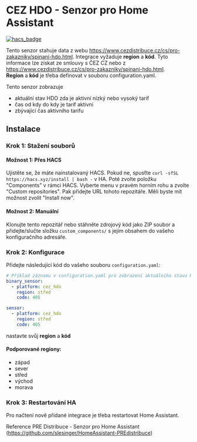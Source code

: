 # CEZ HDO - Senzor pro Home Assistant

[![hacs_badge](https://img.shields.io/badge/HACS-Výchozí-oranžová.svg?style=for-the-badge)](https://github.com/custom-components/hacs)

Tento senzor stahuje data z webu https://www.cezdistribuce.cz/cs/pro-zakazniky/spinani-hdo.html. Integrace vyžaduje **region** a **kód**. Tyto informace lze získat ze smlouvy s ČEZ CZ nebo z https://www.cezdistribuce.cz/cs/pro-zakazniky/spinani-hdo.html.  
**Region** a **kód** je třeba definovat v souboru configuration.yaml.

Tento senzor zobrazuje
- aktuální stav HDO zda je aktivní nízký nebo vysoký tarif
- čas od kdy do kdy je tarif aktivní
- zbývající čas aktivního tarifu

## Instalace

### Krok 1: Stažení souborů

#### Možnost 1: Přes HACS

Ujistěte se, že máte nainstalovaný HACS. Pokud ne, spusťte `curl -sfSL https://hacs.xyz/install | bash -` v HA.
Poté zvolte položku "Components" v rámci HACS. Vyberte menu v pravém horním rohu a zvolte "Custom repositories". Pak přidejte URL tohoto repozitáře. Měli byste mít možnost zvolit "Install now".

#### Možnost 2: Manuální
Klonujte tento repozitář nebo stáhněte zdrojový kód jako ZIP soubor a přidejte/slučte složku `custom_components/` s jejím obsahem do vašeho konfiguračního adresáře.

### Krok 2: Konfigurace
Přidejte následující kód do vašeho souboru `configuration.yaml`:

```yaml
# Příklad záznamu v configuration.yaml pro zobrazení aktuálního stavu HDO
binary_sensor:
  - platform: cez_hdo
    region: střed
    code: 405

sensor:
  - platform: cez_hdo
    region: střed
    code: 405
```
nastavte svůj **region** a **kód**  

#### Podporované regiony:
* západ
* sever
* střed
* východ
* morava

### Krok 3: Restartování HA
Pro načtení nově přidané integrace je třeba restartovat Home Assistant.

Reference
PRE Distribuce - Senzor pro Home Assistant (https://github.com/slesinger/HomeAssistant-PREdistribuce)